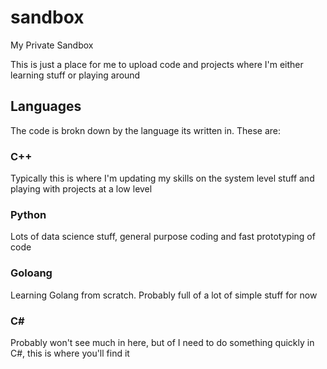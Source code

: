 # sandbox
My Private Sandbox


This is just a place for me to upload code and projects where I'm either learning stuff
or playing around

## Languages

The code is brokn down by the language its written in.  These are:

### C++
Typically this is where I'm updating my skills on the system level stuff and playing with projects at a low level

### Python
Lots of data science stuff, general purpose coding and fast prototyping of code

### Goloang
Learning Golang from scratch.  Probably full of a lot of simple stuff for now

### C#
Probably won't see much in here, but of I need to do something quickly in C#, this is where you'll find it